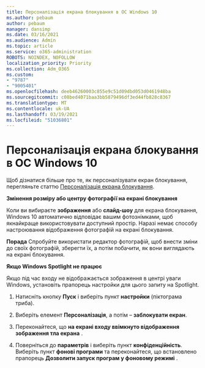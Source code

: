 ```yaml
---
title: Персоналізація екрана блокування в ОС Windows 10
ms.author: pebaum
author: pebaum
manager: dansimp
ms.date: 03/16/2021
ms.audience: Admin
ms.topic: article
ms.service: o365-administration
ROBOTS: NOINDEX, NOFOLLOW
localization_priority: Priority
ms.collection: Adm_O365
ms.custom:
- "9787"
- "9005401"
ms.openlocfilehash: deeb46260003c855e9c51d09dbd053d0461948ba
ms.sourcegitcommit: c08bed4071baa3bb5879496df3ed44fb828c8367
ms.translationtype: MT
ms.contentlocale: uk-UA
ms.lasthandoff: 03/19/2021
ms.locfileid: "51036801"
---
```

# <a name="personalize-your-lock-screen-in-windows-10"></a>Персоналізація екрана блокування в ОС Windows 10

Щоб дізнатися більше про те, як персоналізувати екран блокування, перегляньте статтю [Персоналізація екрана блокування](https://support.microsoft.com/windows/personalize-your-lock-screen-81dab9b0-35cf-887c-84a0-6de8ef72bea0).

**Змінення розміру або центру фотографії на екрані блокування**

Коли ви вибираєте **зображення** або **слайд-шоу** для екрана блокування, Windows 10 автоматично відповідає вашим фотознімками, щоб якнайкраще використовувати доступний простір. Наразі немає способу настроювання відображення фотографій на екрані блокування.

**Порада** Спробуйте використати редактор фотографій, щоб внести зміни до своїх фотографій, зберегти їх, а потім побачити, як вони виглядають на екрані блокування.

**Якщо Windows Spotlight не працює**

Якщо під час входу не відображається зображення в центрі уваги Windows, установіть прапорець настройки для цього запиту на Spotlight. 

1. Натисніть кнопку **Пуск** і виберіть пункт **настройки** (піктограма триба).

1. Виберіть елемент **Персоналізація**, а потім – **заблокувати екран**.

1. Переконайтеся, що **на екрані входу ввімкнуто відображення зображення тла екрана** .

1. Поверніться до **параметрів** і виберіть пункт **конфіденційність**. Виберіть пункт **фонові програми** та переконайтеся, що встановлено прапорець **Дозволити запуск програм у фоновому режимі** .